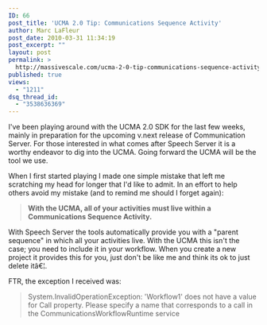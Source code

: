 ```yaml
---
ID: 66
post_title: 'UCMA 2.0 Tip: Communications Sequence Activity'
author: Marc LaFleur
post_date: 2010-03-31 11:34:19
post_excerpt: ""
layout: post
permalink: >
  http://massivescale.com/ucma-2-0-tip-communications-sequence-activity/
published: true
views:
  - "1211"
dsq_thread_id:
  - "3538636369"
---
```

<p>I've been playing around with the UCMA 2.0 SDK for the last few weeks, mainly in preparation for the upcoming v.next release of Communication Server. For those interested in what comes after Speech Server it is a worthy endeavor to dig into the UCMA. Going forward the UCMA will be the tool we use.&#160; </p>  <p>When I first started playing I made one simple mistake that left me scratching my head for longer that I'd like to admit. In an effort to help others avoid my mistake (and to remind me should I forget again):</p>  <blockquote>   <p><strong>With the UCMA, all of your activities must live within a Communications Sequence Activity.</strong></p> </blockquote>  <p>With Speech Server the tools automatically provide you with a "parent sequence" in which all your activities live. With the UCMA this isn't the case; you need to include it in your workflow. When you create a new project it provides this for you, just don't be like me and think its ok to just delete itâ€¦.</p>  <p>FTR, the exception I received was:</p>  <blockquote>   <p>System.InvalidOperationException: 'Workflow1' does not have a value for Call property. Please specify a name that corresponds to a call in the CommunicationsWorkflowRuntime service</p></blockquote><img src="http://gotspeech.net/aggbug.aspx?PostID=10283" width="1" height="1">